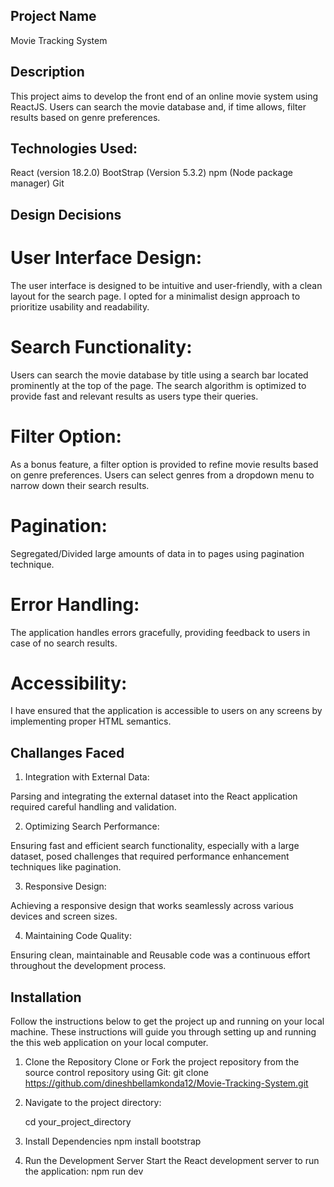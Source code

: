 ## Project Name

Movie Tracking System

## Description

This project aims to develop the front end of an online movie system using ReactJS. Users can search the movie database and, if time allows, filter results based on genre preferences.

## Technologies Used:

React (version 18.2.0)
BootStrap (Version 5.3.2)
npm (Node package manager)
Git

## Design Decisions

# User Interface Design:

The user interface is designed to be intuitive and user-friendly, with a clean layout for the search page.
I opted for a minimalist design approach to prioritize usability and readability.

# Search Functionality:

Users can search the movie database by title using a search bar located prominently at the top of the page.
The search algorithm is optimized to provide fast and relevant results as users type their queries.

# Filter Option:

As a bonus feature, a filter option is provided to refine movie results based on genre preferences.
Users can select genres from a dropdown menu to narrow down their search results.

# Pagination:

Segregated/Divided large amounts of data in to pages using pagination technique.

# Error Handling:

The application handles errors gracefully, providing feedback to users in case of no search results.

# Accessibility:

I have ensured that the application is accessible to users on any screens by implementing proper HTML semantics.

## Challanges Faced

1. Integration with External Data:

Parsing and integrating the external dataset into the React application required careful handling and validation.

2. Optimizing Search Performance:

Ensuring fast and efficient search functionality, especially with a large dataset, posed challenges that required performance enhancement techniques like pagination.

3. Responsive Design:

Achieving a responsive design that works seamlessly across various devices and screen sizes.

4. Maintaining Code Quality:

Ensuring clean, maintainable and Reusable code was a continuous effort throughout the development process.

## Installation

Follow the instructions below to get the project up and running on your local machine.
These instructions will guide you through setting up and running the this web application on your local computer.

1. Clone the Repository
   Clone or Fork the project repository from the source control repository using Git: git clone https://github.com/dineshbellamkonda12/Movie-Tracking-System.git

2. Navigate to the project directory:

   cd your_project_directory

3. Install Dependencies
   npm install bootstrap

4. Run the Development Server
   Start the React development server to run the application:
   npm run dev
